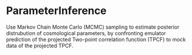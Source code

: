 # ParameterInference

Use Markov Chain Monte Carlo (MCMC) sampling to estimate posterior distrubution of cosmological parameters, by confronting emulator prediction of the projected Two-point correlation function (TPCF) to mock data of the projected TPCF.


